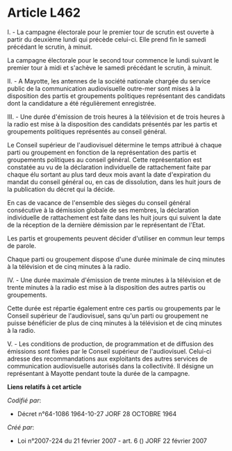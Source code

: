 # Article L462

I. - La campagne électorale pour le premier tour de scrutin est ouverte à partir du deuxième lundi qui précède celui-ci. Elle
prend fin le samedi précédant le scrutin, à minuit.

La campagne électorale pour le second tour commence le lundi suivant le premier tour à midi et s'achève le samedi précédant
le scrutin, à minuit.

II. - A Mayotte, les antennes de la société nationale chargée du service public de la communication audiovisuelle outre-mer
sont mises à la disposition des partis et groupements politiques représentant des candidats dont la candidature a été
régulièrement enregistrée.

III. - Une durée d'émission de trois heures à la télévision et de trois heures à la radio est mise à la disposition des
candidats présentés par les partis et groupements politiques représentés au conseil général.

Le Conseil supérieur de l'audiovisuel détermine le temps attribué à chaque parti ou groupement en fonction de la
représentation des partis et groupements politiques au conseil général. Cette représentation est constatée au vu de la
déclaration individuelle de rattachement faite par chaque élu sortant au plus tard deux mois avant la date d'expiration du
mandat du conseil général ou, en cas de dissolution, dans les huit jours de la publication du décret qui la décide.

En cas de vacance de l'ensemble des sièges du conseil général consécutive à la démission globale de ses membres, la
déclaration individuelle de rattachement est faite dans les huit jours qui suivent la date de la réception de la dernière
démission par le représentant de l'Etat.

Les partis et groupements peuvent décider d'utiliser en commun leur temps de parole.

Chaque parti ou groupement dispose d'une durée minimale de cinq minutes à la télévision et de cinq minutes à la radio.

IV. - Une durée maximale d'émission de trente minutes à la télévision et de trente minutes à la radio est mise à la
disposition des autres partis ou groupements.

Cette durée est répartie également entre ces partis ou groupements par le Conseil supérieur de l'audiovisuel, sans qu'un
parti ou groupement ne puisse bénéficier de plus de cinq minutes à la télévision et de cinq minutes à la radio.

V. - Les conditions de production, de programmation et de diffusion des émissions sont fixées par le Conseil supérieur de
l'audiovisuel. Celui-ci adresse des recommandations aux exploitants des autres services de communication audiovisuelle
autorisés dans la collectivité. Il désigne un représentant à Mayotte pendant toute la durée de la campagne.

**Liens relatifs à cet article**

_Codifié par_:

  - Décret n°64-1086 1964-10-27 JORF 28 OCTOBRE 1964

_Créé par_:

  - Loi n°2007-224 du 21 février 2007 - art. 6 () JORF 22 février 2007
